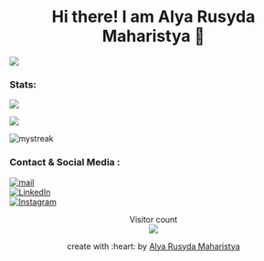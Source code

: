 <!--Open-->
<h1 align="center"> Hi there! I am Alya Rusyda Maharistya 👋 </h1>

<!--line-->
<a href=""><img src="https://user-images.githubusercontent.com/73097560/115834477-dbab4500-a447-11eb-908a-139a6edaec5c.gif"></a>

<!--Statistik-->
### Stats:

![](https://github-profile-summary-cards.vercel.app/api/cards/repos-per-language?username=AlyaRusyda&theme=tokyonight_duo)

![](https://github-readme-stats.vercel.app/api?username=AlyaRusyda&show_icons=true&theme=tokyonight_duo)

<img src="https://github-readme-streak-stats.herokuapp.com/?user=AlyaRusyda&theme=tokyonight_duo" alt="mystreak"/>

<!--Sosmed-->
### Contact & Social Media :
 <a href="mailto:alyarusydam@gmail.com" target="_blank"><img alt="mail" src="https://img.shields.io/badge/-gmail:%20alyarusydam@gmail.com-ea4335?&style=for-the-badge&logo=gmail&logoColor=white" /></a><br>
<a href="https://www.linkedin.com/in/alya-rusyda-maharistya-07699124a/" target="_blank"><img alt="LinkedIn" src="https://img.shields.io/badge/-LinkedIn:%20Alya%20Rusyda%20Maharistya-0A66C2?&style=for-the-badge&logo=linkedin&logoColor=white" /></a> <br>
<a href="https://www.instagram.com/alyarusyda__/" target="_blank"><img alt="Instagram" src="https://img.shields.io/badge/-Instagram:%20@alyarusyda__-E4406F?&style=for-the-badge&logo=Instagram&logoColor=white" /></a><br>

<p align="center"> 
  Visitor count<br>
  <img src="https://profile-counter.glitch.me/AlyaRusyda/count.svg" />
</p>

<p align="center">create with :heart: by <a href="https://github.com/AlyaRusyda">Alya Rusyda Maharistya</a></p>
